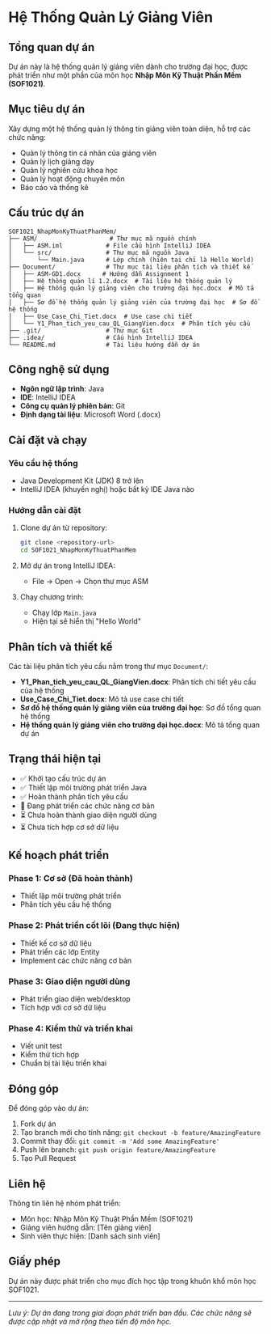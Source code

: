 # Hệ Thống Quản Lý Giảng Viên

## Tổng quan dự án

Dự án này là hệ thống quản lý giảng viên dành cho trường đại học, được phát triển như một phần của môn học **Nhập Môn Kỹ Thuật Phần Mềm (SOF1021)**.

## Mục tiêu dự án

Xây dựng một hệ thống quản lý thông tin giảng viên toàn diện, hỗ trợ các chức năng:
- Quản lý thông tin cá nhân của giảng viên
- Quản lý lịch giảng dạy
- Quản lý nghiên cứu khoa học
- Quản lý hoạt động chuyên môn
- Báo cáo và thống kê

## Cấu trúc dự án

```
SOF1021_NhapMonKyThuatPhanMem/
├── ASM/                    # Thư mục mã nguồn chính
│   ├── ASM.iml            # File cấu hình IntelliJ IDEA
│   └── src/               # Thư mục mã nguồn Java
│       └── Main.java      # Lớp chính (hiện tại chỉ là Hello World)
├── Document/              # Thư mục tài liệu phân tích và thiết kế
│   ├── ASM-GD1.docx      # Hướng dẫn Assignment 1
│   ├── Hệ thống quản lí 1.2.docx  # Tài liệu hệ thống quản lý
│   ├── Hệ thống quản lý giảng viên cho trường đại học.docx  # Mô tả tổng quan
│   ├── Sơ đồ hệ thống quản lý giảng viên của trường đại học  # Sơ đồ hệ thống
│   ├── Use_Case_Chi_Tiet.docx  # Use case chi tiết
│   └── Y1_Phan_tich_yeu_cau_QL_GiangVien.docx  # Phân tích yêu cầu
├── .git/                  # Thư mục Git
├── .idea/                 # Cấu hình IntelliJ IDEA
└── README.md              # Tài liệu hướng dẫn dự án
```

## Công nghệ sử dụng

- **Ngôn ngữ lập trình**: Java
- **IDE**: IntelliJ IDEA
- **Công cụ quản lý phiên bản**: Git
- **Định dạng tài liệu**: Microsoft Word (.docx)

## Cài đặt và chạy

### Yêu cầu hệ thống

- Java Development Kit (JDK) 8 trở lên
- IntelliJ IDEA (khuyến nghị) hoặc bất kỳ IDE Java nào

### Hướng dẫn cài đặt

1. Clone dự án từ repository:
   ```bash
   git clone <repository-url>
   cd SOF1021_NhapMonKyThuatPhanMem
   ```

2. Mở dự án trong IntelliJ IDEA:
   - File → Open → Chọn thư mục ASM

3. Chạy chương trình:
   - Chạy lớp `Main.java`
   - Hiện tại sẽ hiển thị "Hello World"

## Phân tích và thiết kế

Các tài liệu phân tích yêu cầu nằm trong thư mục `Document/`:

- **Y1_Phan_tich_yeu_cau_QL_GiangVien.docx**: Phân tích chi tiết yêu cầu của hệ thống
- **Use_Case_Chi_Tiet.docx**: Mô tả use case chi tiết
- **Sơ đồ hệ thống quản lý giảng viên của trường đại học**: Sơ đồ tổng quan hệ thống
- **Hệ thống quản lý giảng viên cho trường đại học.docx**: Mô tả tổng quan dự án

## Trạng thái hiện tại

- ✅ Khởi tạo cấu trúc dự án
- ✅ Thiết lập môi trường phát triển Java
- ✅ Hoàn thành phân tích yêu cầu
- 🔄 Đang phát triển các chức năng cơ bản
- ⏳ Chưa hoàn thành giao diện người dùng
- ⏳ Chưa tích hợp cơ sở dữ liệu

## Kế hoạch phát triển

### Phase 1: Cơ sở (Đã hoàn thành)
- Thiết lập môi trường phát triển
- Phân tích yêu cầu hệ thống

### Phase 2: Phát triển cốt lõi (Đang thực hiện)
- Thiết kế cơ sở dữ liệu
- Phát triển các lớp Entity
- Implement các chức năng cơ bản

### Phase 3: Giao diện người dùng
- Phát triển giao diện web/desktop
- Tích hợp với cơ sở dữ liệu

### Phase 4: Kiểm thử và triển khai
- Viết unit test
- Kiểm thử tích hợp
- Chuẩn bị tài liệu triển khai

## Đóng góp

Để đóng góp vào dự án:

1. Fork dự án
2. Tạo branch mới cho tính năng: `git checkout -b feature/AmazingFeature`
3. Commit thay đổi: `git commit -m 'Add some AmazingFeature'`
4. Push lên branch: `git push origin feature/AmazingFeature`
5. Tạo Pull Request

## Liên hệ

Thông tin liên hệ nhóm phát triển:
- Môn học: Nhập Môn Kỹ Thuật Phần Mềm (SOF1021)
- Giảng viên hướng dẫn: [Tên giảng viên]
- Sinh viên thực hiện: [Danh sách sinh viên]

## Giấy phép

Dự án này được phát triển cho mục đích học tập trong khuôn khổ môn học SOF1021.

---

*Lưu ý: Dự án đang trong giai đoạn phát triển ban đầu. Các chức năng sẽ được cập nhật và mở rộng theo tiến độ môn học.*